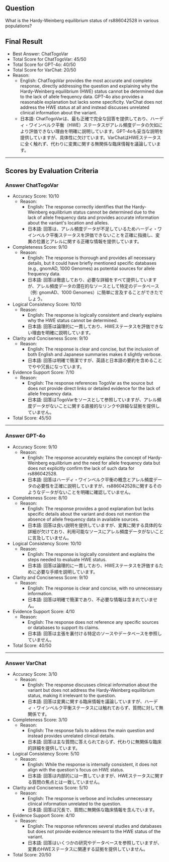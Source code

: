 ## Question

What is the Hardy-Weinberg equilibrium status of rs886042528 in various populations?

## Final Result

- Best Answer: ChatTogoVar
- Total Score for ChatTogoVar: 45/50
- Total Score for GPT-4o: 40/50
- Total Score for VarChat: 20/50
- Reason:
  - English: ChatTogoVar provides the most accurate and complete response, directly addressing the question and explaining why the Hardy-Weinberg equilibrium (HWE) status cannot be determined due to the lack of allele frequency data. GPT-4o also provides a reasonable explanation but lacks some specificity. VarChat does not address the HWE status at all and instead discusses unrelated clinical information about the variant.
  - 日本語: ChatTogoVarは、最も正確で完全な回答を提供しており、ハーディ・ワインベルク平衡（HWE）ステータスがアレル頻度データの欠如により評価できない理由を明確に説明しています。GPT-4oも妥当な説明を提供していますが、具体性に欠けています。VarChatはHWEステータスに全く触れず、代わりに変異に関する無関係な臨床情報を議論しています。

---

## Scores by Evaluation Criteria

### Answer ChatTogoVar
- Accuracy Score: 10/10
  - Reason: 
    - English: The response correctly identifies that the Hardy-Weinberg equilibrium status cannot be determined due to the lack of allele frequency data and provides accurate information about the variant's location and alleles.
    - 日本語: 回答は、アレル頻度データが不足しているためハーディ・ワインベルク平衡ステータスを評価できないことを正確に指摘し、変異の位置とアレルに関する正確な情報を提供しています。
- Completeness Score: 9/10
  - Reason: 
    - English: The response is thorough and provides all necessary details, but it could have briefly mentioned specific databases (e.g., gnomAD, 1000 Genomes) as potential sources for allele frequency data.
    - 日本語: 回答は徹底しており、必要な詳細をすべて提供していますが、アレル頻度データの潜在的なソースとして特定のデータベース（例: gnomAD、1000 Genomes）に簡単に言及することができたでしょう。
- Logical Consistency Score: 10/10
  - Reason: 
    - English: The response is logically consistent and clearly explains why the HWE status cannot be determined.
    - 日本語: 回答は論理的に一貫しており、HWEステータスを評価できない理由を明確に説明しています。
- Clarity and Conciseness Score: 9/10
  - Reason: 
    - English: The response is clear and concise, but the inclusion of both English and Japanese summaries makes it slightly verbose.
    - 日本語: 回答は明確で簡潔ですが、英語と日本語の要約を含めることでやや冗長になっています。
- Evidence Support Score: 7/10
  - Reason: 
    - English: The response references TogoVar as the source but does not provide direct links or detailed evidence for the lack of allele frequency data.
    - 日本語: 回答はTogoVarをソースとして参照していますが、アレル頻度データがないことに関する直接的なリンクや詳細な証拠を提供していません。
- Total Score: 45/50

---

### Answer GPT-4o
- Accuracy Score: 9/10
  - Reason: 
    - English: The response accurately explains the concept of Hardy-Weinberg equilibrium and the need for allele frequency data but does not explicitly confirm the lack of such data for rs886042528.
    - 日本語: 回答はハーディ・ワインベルク平衡の概念とアレル頻度データの必要性を正確に説明していますが、rs886042528に関するそのようなデータがないことを明確に確認していません。
- Completeness Score: 8/10
  - Reason: 
    - English: The response provides a good explanation but lacks specific details about the variant and does not mention the absence of allele frequency data in available sources.
    - 日本語: 回答は良い説明を提供していますが、変異に関する具体的な詳細が欠けており、利用可能なソースにアレル頻度データがないことに言及していません。
- Logical Consistency Score: 10/10
  - Reason: 
    - English: The response is logically consistent and explains the steps needed to evaluate HWE status.
    - 日本語: 回答は論理的に一貫しており、HWEステータスを評価するために必要な手順を説明しています。
- Clarity and Conciseness Score: 9/10
  - Reason: 
    - English: The response is clear and concise, with no unnecessary information.
    - 日本語: 回答は明確で簡潔であり、不必要な情報は含まれていません。
- Evidence Support Score: 4/10
  - Reason: 
    - English: The response does not reference any specific sources or databases to support its claims.
    - 日本語: 回答は主張を裏付ける特定のソースやデータベースを参照していません。
- Total Score: 40/50

---

### Answer VarChat
- Accuracy Score: 3/10
  - Reason: 
    - English: The response discusses clinical information about the variant but does not address the Hardy-Weinberg equilibrium status, making it irrelevant to the question.
    - 日本語: 回答は変異に関する臨床情報を議論していますが、ハーディ・ワインベルク平衡ステータスには触れておらず、質問に対して無関係です。
- Completeness Score: 3/10
  - Reason: 
    - English: The response fails to address the main question and instead provides unrelated clinical details.
    - 日本語: 回答は主な質問に答えられておらず、代わりに無関係な臨床的詳細を提供しています。
- Logical Consistency Score: 5/10
  - Reason: 
    - English: While the response is internally consistent, it does not align with the question's focus on HWE status.
    - 日本語: 回答は内部的には一貫していますが、HWEステータスに関する質問の焦点とは一致していません。
- Clarity and Conciseness Score: 5/10
  - Reason: 
    - English: The response is verbose and includes unnecessary clinical information unrelated to the question.
    - 日本語: 回答は冗長で、質問に無関係な臨床情報を含んでいます。
- Evidence Support Score: 4/10
  - Reason: 
    - English: The response references several studies and databases but does not provide evidence relevant to the HWE status of the variant.
    - 日本語: 回答はいくつかの研究やデータベースを参照していますが、変異のHWEステータスに関連する証拠を提供していません。
- Total Score: 20/50